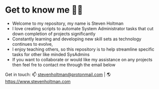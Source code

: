 # Get to know me 👦🏻
- Welcome to my repository, my name is Steven Holtman
- I love creating scripts to automate System Administrator tasks that cut down completion of projects significantly
- Constantly learning and developing new skill sets as technology continues to evolve, 
- I enjoy teaching others, so this repository is to help streamline specific tasks for other like minded SysAdmins
- If you want to collaborate or would like my assistance on any projects then feel fre to contact me through the email below

Get in touch: 📫 stevenholtman@protonmail.com | 🌎 https://www.stevenholtman.com
